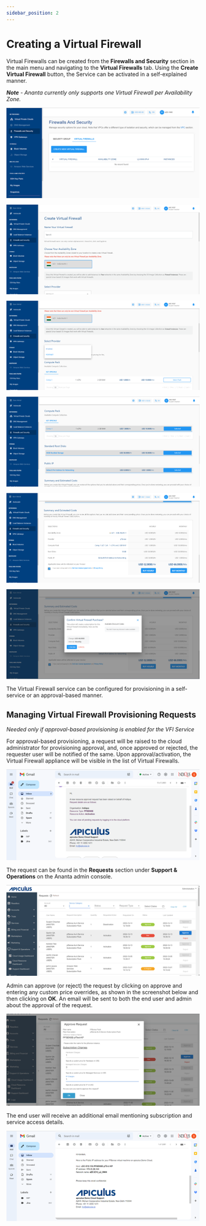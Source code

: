 ```yaml
---
sidebar_position: 2
---
```

# Creating a Virtual Firewall

Virtual Firewalls can be created from the **Firewalls and Security** section in the main menu and navigating to the **Virtual Firewalls** tab. Using the **Create Virtual Firewall** button, the Service can be activated in a self-explained manner.

_**Note** - Ananta currently only supports one Virtual Firewall per Availability Zone._

![Creating a Virtual Firewall](img/CreatingaVirtualFirewall1.png)

![Creating a Virtual Firewall](img/CreatingaVirtualFirewall2.png)

![Creating a Virtual Firewall](img/CreatingaVirtualFirewall3.png)

![Creating a Virtual Firewall](img/CreatingaVirtualFirewall4.png)

![Creating a Virtual Firewall](img/CreatingaVirtualFirewall5.png)

![Creating a Virtual Firewall](img/CreatingaVirtualFirewall6.png)

The Virtual Firewall service can be configured for provisioning in a self-service or an approval-based manner.

## Managing Virtual Firewall Provisioning Requests

_Needed only if approval-based provisioning is enabled for the VFI Service_

For approval-based provisioning, a request will be raised to the cloud administrator for provisioning approval, and, once approved or rejected, the requester user will be notified of the same. Upon approval/activation, the Virtual Firewall appliance will be visible in the list of Virtual Firewalls.

![Creating a Virtual Firewall](img/CreatingaVirtualFirewall7.png)

The request can be found in the **Requests** section under **Support & Operations** on the Ananta admin console.

![Creating a Virtual Firewall](img/CreatingaVirtualFirewall8.png)

Admin can approve (or reject) the request by clicking on approve and entering any custom price overrides, as shown in the screenshot below and then clicking on **OK**. An email will be sent to both the end user and admin about the approval of the request.

![Creating a Virtual Firewall](img/CreatingaVirtualFirewall9.png)

The end user will receive an additional email mentioning subscription and service access details.

![Creating a Virtual Firewall](img/CreatingaVirtualFirewall10.png)

